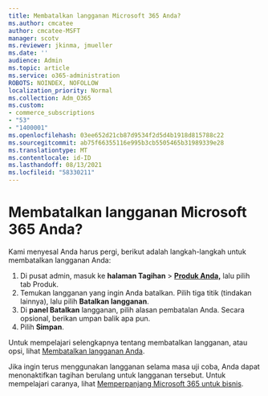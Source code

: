 ```yaml
---
title: Membatalkan langganan Microsoft 365 Anda?
ms.author: cmcatee
author: cmcatee-MSFT
manager: scotv
ms.reviewer: jkinma, jmueller
ms.date: ''
audience: Admin
ms.topic: article
ms.service: o365-administration
ROBOTS: NOINDEX, NOFOLLOW
localization_priority: Normal
ms.collection: Adm_O365
ms.custom:
- commerce_subscriptions
- "53"
- "1400001"
ms.openlocfilehash: 03ee652d21cb87d9534f2d5d4b1918d815788c22
ms.sourcegitcommit: ab75f66355116e995b3cb5505465b31989339e28
ms.translationtype: MT
ms.contentlocale: id-ID
ms.lasthandoff: 08/13/2021
ms.locfileid: "58330211"
---
```

# <a name="canceling-your-microsoft-365-subscription"></a>Membatalkan langganan Microsoft 365 Anda?

Kami menyesal Anda harus pergi, berikut adalah langkah-langkah untuk membatalkan langganan Anda:

1. Di pusat admin, masuk ke **halaman Tagihan**  >  **[Produk Anda,](https://go.microsoft.com/fwlink/p/?linkid=842054)** lalu pilih tab Produk. 
2. Temukan langganan yang ingin Anda batalkan. Pilih tiga titik (tindakan lainnya), lalu pilih **Batalkan langganan**.
3. Di **panel Batalkan** langganan, pilih alasan pembatalan Anda. Secara opsional, berikan umpan balik apa pun.
4. Pilih **Simpan**.

Untuk mempelajari selengkapnya tentang membatalkan langganan, atau opsi, lihat [Membatalkan langganan Anda](https://docs.microsoft.com/microsoft-365/commerce/subscriptions/cancel-your-subscription).

Jika ingin terus menggunakan langganan selama masa uji coba, Anda dapat menonaktifkan tagihan berulang untuk langganan tersebut. Untuk mempelajari caranya, lihat [Memperpanjang Microsoft 365 untuk bisnis](https://docs.microsoft.com/microsoft-365/commerce/subscriptions/renew-your-subscription).